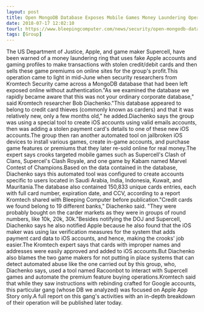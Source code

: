 ```yaml
---
layout: post
title: Open MongoDB Database Exposes Mobile Games Money Laundering Operation
date: 2018-07-17 12:02:10
tourl: https://www.bleepingcomputer.com/news/security/open-mongodb-database-exposes-mobile-games-money-laundering-operation/
tags: [Group]
---
```

The US Department of Justice, Apple, and game maker Supercell, have been warned of a money laundering ring that uses fake Apple accounts and gaming profiles to make transactions with stolen credit/debit cards and then sells these game premiums on online sites for the group's profit.This operation came to light in mid-June when security researchers from Kromtech Security came across a MongoDB database that had been left exposed online without authentication."As we examined the database we rapidly became aware that this was not your ordinary corporate database," said Kromtech researcher Bob Diachenko."This database appeared to belong to credit card thieves (commonly known as carders) and that it was relatively new, only a few months old," he added.Diachenko says the group was using a special tool to create iOS accounts using valid emails accounts, then was adding a stolen payment card's details to one of these new iOS accounts.The group then ran another automated tool on jailbroken iOS devices to install various games, create in-game accounts, and purchase game features or premiums that they later re-sold online for real money.The expert says crooks targeted mobile games such as Supercell's Clash of Clans, Supercel's Clash Royale, and one game by Kabam named Marvel Contest of Champions.Based on the data contained in the database, Diachenko says this automated tool was configured to create accounts specific to users located in Saudi Arabia, India, Indonesia, Kuwait, and Mauritania.The database also contained 150,833 unique cards entries, each with full card number, expiration date, and CCV, according to a report Kromtech shared with Bleeping Computer before publication."Credit cards we found belong to 19 different banks," Diachenko said. "They were probably bought on the carder markets as they were in groups of round numbers, like 10k, 20k, 30k."Besides notifying the DOJ and Supercell, Diachenko says he also notified Apple because he also found that the iOS maker was using lax verification measures for the system that adds payment card data to iOS accounts, and hence, making the crooks' job easier.The Kromtech expert says that cards with improper names and addresses were easily approved and added to iOS accounts.But Diachenko also blames the two game makers for not putting in place systems that can detect automated abuse like the one carried out by this group, who, Diachenko says, used a tool named Racoonbot to interact with Supercell games and automate the premium feature buying operations.Kromtech said that while they saw instructions with rebinding crafted for Google accounts, this particular gang (whose DB we analyzed) was focused on Apple App Story only.A full report on this gang's activities with an in-depth breakdown of their operation will be published later today.